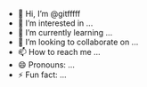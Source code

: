 - 👋 Hi, I’m @gitfffff
- 👀 I’m interested in ...
- 🌱 I’m currently learning ...
- 💞️ I’m looking to collaborate on ...
- 📫 How to reach me ...
- 😄 Pronouns: ...
- ⚡ Fun fact: ...

<!---
gitfffff/gitfffff is a ✨ special ✨ repository because its `README.md` (this file) appears on your GitHub profile.
You can click the Preview link to take a look at your changes.
--->
